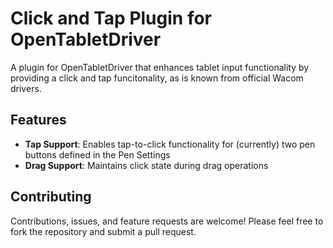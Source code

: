 # Click and Tap Plugin for OpenTabletDriver

A plugin for OpenTabletDriver that enhances tablet input functionality by providing a click and tap funcitonality, as is known from official Wacom drivers.

## Features

- **Tap Support**: Enables tap-to-click functionality for (currently) two pen buttons defined in the Pen Settings 
- **Drag Support**: Maintains click state during drag operations

## Contributing

Contributions, issues, and feature requests are welcome! Please feel free to fork the repository and submit a pull request.
